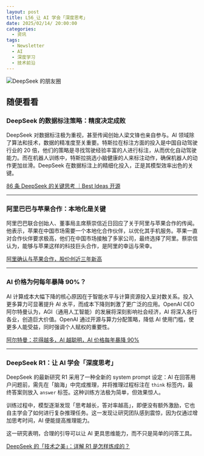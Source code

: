 ```yaml
---
layout: post
title: L56_让 AI 学会「深度思考」
date: 2025/02/14/ 20:00:00
categories:
  - 资讯
tags:
  - Newsletter
  - AI
  - 深度学习
  - 技术前沿
---
```


![DeepSeek 的朋友圈](https://pics.naaln.com/1739707966059-7ccd7cb1-b6df-41ea-9893-0b70bd32f5f5.png-basicBlog)

## 随便看看

### DeepSeek 的数据标注策略：精度决定成败

DeepSeek 对数据标注极为重视，甚至传闻创始人梁文锋也亲自参与。AI 领域除了算法和技术，数据的精准度至关重要。特斯拉在标注方面的投入是中国自动驾驶行业的 20 倍，他们的策略是寻找驾驶经验丰富的人进行标注，从而优化自动驾驶能力。而在机器人训练中，特斯拉挑选小脑健康的人来标注动作，确保机器人的动作更加丝滑。DeepSeek 在数据标注上的精细化投入，正是其模型效率出色的关键。

[86 条 DeepSeek 的关键思考 ｜Best Ideas 开源](https://mp.weixin.qq.com/s?__biz=Mzg2OTY0MDk0NQ==&mid=2247511172&idx=1&sn=cc83f26bf31183099252c13779614a45&chksm=cfcaad8b6f28eb78f2a5e6ff2cb3ea1a0612b08dc00898ad86895a992341deb2e173ecaea1a1)

------

### 阿里巴巴与苹果合作：本地化是关键

阿里巴巴联合创始人、董事局主席蔡崇信近日回应了关于阿里与苹果合作的传闻。他表示，苹果在中国市场需要一个本地化合作伙伴，以优化其手机服务。苹果一直对合作伙伴要求极高，他们在中国市场接触了多家公司，最终选择了阿里。蔡崇信认为，能够与苹果这样的科技巨头合作，是阿里的幸运与荣幸。

[阿里确认与苹果合作，股价创近三年新高](https://mp.weixin.qq.com/s?__biz=MzU3Mjk1OTQ0Ng==&mid=2247523211&idx=3&sn=e8f1b144edb38ddc396f601bfe13f4bc&scene=0)

------

### AI 价格为何每年暴降 90%？

AI 计算成本大幅下降的核心原因在于智能水平与计算资源投入呈对数关系。投入更多算力可显著提升 AI 水平，而成本下降则刺激了更广泛的应用。OpenAI CEO 阿尔特曼认为，AGI（通用人工智能）的发展将深刻影响社会经济，AI 将深入各行各业，创造巨大价值。OpenAI 通过开源与算力分配策略，降低 AI 使用门槛，使更多人能受益，同时强调个人赋权的重要性。

[阿尔特曼：花得越多，AI 越聪明，AI 价格每年暴降 90%](https://mp.weixin.qq.com/s?__biz=MzA4MTQ4NjQzMw==&mid=2652779268&idx=2&sn=f38962909b4c109eb51b84b247265f10&scene=0)

------

### DeepSeek R1：让 AI 学会「深度思考」

DeepSeek 的最新研究 R1 采用了一种全新的 system prompt 设定：AI 在回答用户问题前，需先在「脑海」中完成推理，并将推理过程标注在 `think` 标签内，最终答案则放入 `answer` 标签。这种训练方法极为简单，但效果惊人。

训练过程中，模型逐渐发现「思考越长，答对率越高」，即便没有额外激励，它也自主学会了如何进行复杂推理任务。这一发现让研究团队感到震惊，因为仅通过增加思考时间，AI 便能提高推理能力。

这一研究表明，合理的引导可以让 AI 更具思维能力，而不只是简单的问答工具。

[DeepSeek 的「技术之美」：详解 R1 是怎样炼成的？](https://lingowhale.com/reader/web/67b53d49bce6381a7ba3124d)
